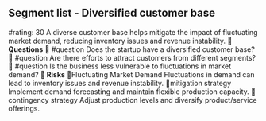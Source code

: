 

## Segment list - Diversified customer base
#rating: 30
A diverse customer base helps mitigate the impact of fluctuating market demand, reducing inventory issues and revenue instability.
**💭 Questions**
💭 #question Does the startup have a diversified customer base?
 💭 #question Are there efforts to attract customers from different segments?
 💭 #question Is the business less vulnerable to fluctuations in market demand?
**🚨 Risks**
🚨Fluctuating Market Demand
Fluctuations in demand can lead to inventory issues and revenue instability.
🚨mitigation strategy
Implement demand forecasting and maintain flexible production capacity.
🚨contingency strategy
Adjust production levels and diversify product/service offerings.




